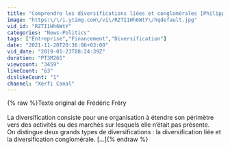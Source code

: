```yaml
---
title: "Comprendre les diversifications liées et conglomérales [Philippe Gattet]"
image: "https:\/\/i.ytimg.com\/vi\/RZTI1Hh6WtY\/hqdefault.jpg"
vid_id: "RZTI1Hh6WtY"
categories: "News-Politics"
tags: ["Entreprise","Financement","Diversification"]
date: "2021-11-20T20:36:06+03:00"
vid_date: "2019-01-23T08:24:39Z"
duration: "PT3M26S"
viewcount: "3459"
likeCount: "63"
dislikeCount: "1"
channel: "Xerfi Canal"
---
```

{% raw %}Texte original de Frédéric Fréry <br /><br />La diversification consiste pour une organisation à étendre son périmètre vers des activités ou des marchés sur lesquels elle n’était pas présente.<br />On distingue deux grands types de diversifications : la diversification liée et la diversification conglomérale. [...]{% endraw %}
